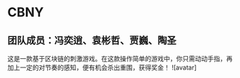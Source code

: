 # CBNY
## 团队成员：冯奕逍、袁彬哲、贾巍、陶圣

这是一款基于区块链的刺激游戏。在这款操作简单的游戏中，你只需动动手指，再加上一定的对节奏的感知，便有机会杀出重围，获得奖金！
![avatar]
